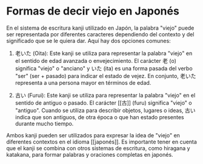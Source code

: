 # Formas de decir viejo en Japonés

En el sistema de escritura kanji utilizado en Japón, la palabra "viejo" puede ser representada por diferentes caracteres dependiendo del contexto y del significado que se le quiera dar. Aquí hay dos opciones comunes:

1.  老いた (Oita): Este kanji se utiliza para representar la palabra "viejo" en el sentido de edad avanzada o envejecimiento. El carácter 老 (o) significa "viejo" o "anciano" y いた (ita) es una forma pasada del verbo "ser" (ser + pasado) para indicar el estado de vejez. En conjunto, 老いた representa a una persona mayor en términos de edad.
    
2.  古い (Furui): Este kanji se utiliza para representar la palabra "viejo" en el sentido de antiguo o pasado. El carácter [[古]] (furu) significa "viejo" o "antiguo". Cuando se utiliza para describir objetos, lugares o ideas, 古い indica que son antiguos, de otra época o que han estado presentes durante mucho tiempo.
    

Ambos kanji pueden ser utilizados para expresar la idea de "viejo" en diferentes contextos en el idioma [[japonés]]. Es importante tener en cuenta que el kanji se combina con otros sistemas de escritura, como hiragana y katakana, para formar palabras y oraciones completas en japonés.